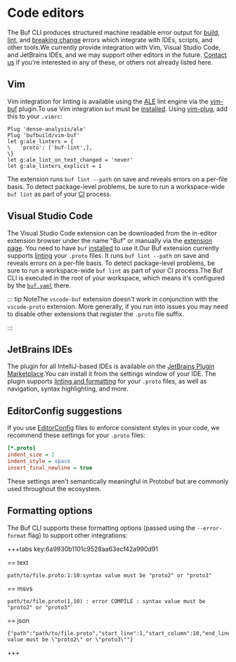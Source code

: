 # Code editors

The Buf CLI produces structured machine readable error output for [build](../../build/overview/), [lint](../../lint/overview/), and [breaking change](../../breaking/overview/) errors which integrate with IDEs, scripts, and other tools.We currently provide integration with Vim, Visual Studio Code, and JetBrains IDEs, and we may support other editors in the future. [Contact us](../../contact/) if you're interested in any of these, or others not already listed here.

## Vim

Vim integration for linting is available using the [ALE](https://github.com/dense-analysis/ale) lint engine via the [vim-buf](https://github.com/bufbuild/vim-buf) plugin.To use Vim integration `buf` must be [installed](../installation/). Using [vim-plug](https://github.com/junegunn/vim-plug), add this to your `.vimrc`:

```vim
Plug 'dense-analysis/ale'
Plug 'bufbuild/vim-buf'
let g:ale_linters = {
\   'proto': ['buf-lint',],
\}
let g:ale_lint_on_text_changed = 'never'
let g:ale_linters_explicit = 1
```

The extension runs `buf lint --path` on save and reveals errors on a per-file basis. To detect package-level problems, be sure to run a workspace-wide `buf lint` as part of your [CI](../../ci-cd/setup/) process.

## Visual Studio Code

The Visual Studio Code extension can be downloaded from the in-editor extension browser under the name "Buf" or manually via the [extension page](https://marketplace.visualstudio.com/items?itemName=bufbuild.vscode-buf). You need to have `buf` [installed](../installation/) to use it.Our Buf extension currently supports [linting](../../lint/overview/) your `.proto` files. It runs `buf lint --path` on save and reveals errors on a per-file basis. To detect package-level problems, be sure to run a workspace-wide `buf lint` as part of your CI process.The Buf CLI is executed in the root of your workspace, which means it's configured by the [`buf.yaml`](../../configuration/v2/buf-yaml/) there.

::: tip NoteThe `vscode-buf` extension doesn't work in conjunction with the `vscode-proto` extension. More generally, if you run into issues you may need to disable other extensions that register the `.proto` file suffix.

:::

## JetBrains IDEs

The plugin for all IntelliJ-based IDEs is available on the [JetBrains Plugin Marketplace](https://plugins.jetbrains.com/plugin/19147-buf-for-protocol-buffers).You can install it from the settings window of your IDE. The plugin supports [linting and formatting](../../lint/overview/) for your `.proto` files, as well as navigation, syntax highlighting, and more.

## EditorConfig suggestions

If you use [EditorConfig](https://editorconfig.org) files to enforce consistent styles in your code, we recommend these settings for your `.proto` files:

```ini
[*.proto]
indent_size = 2
indent_style = space
insert_final_newline = true
```

These settings aren't semantically meaningful in Protobuf but are commonly used throughout the ecosystem.

## Formatting options

The Buf CLI supports these formatting options (passed using the `--error-format` flag) to support other integrations:

+++tabs key:6a9930b1101c9528aa63ecf42a990d91

== text

```text
path/to/file.proto:1:10:syntax value must be "proto2" or "proto3"
```

== msvs

```text
path/to/file.proto(1,10) : error COMPILE : syntax value must be "proto2" or "proto3"`
```

== json

```text
{"path":"path/to/file.proto","start_line":1,"start_column":10,"end_line":1,"end_column":10,"type":"COMPILE","message":"syntax value must be \"proto2\" or \"proto3\""}
```

+++
